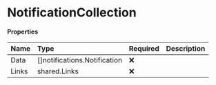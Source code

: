 # NotificationCollection

**Properties**

| Name  | Type                         | Required | Description |
| :---- | :--------------------------- | :------- | :---------- |
| Data  | []notifications.Notification | ❌       |             |
| Links | shared.Links                 | ❌       |             |
